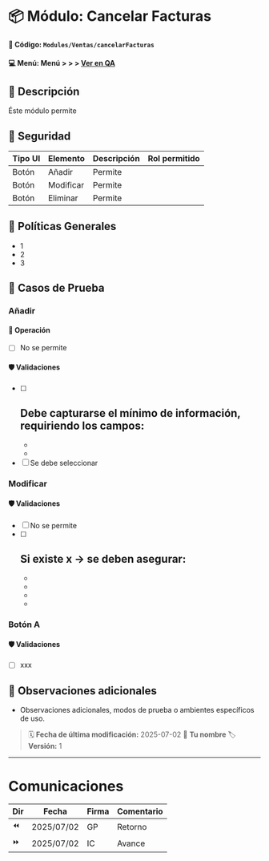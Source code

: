 # 📦 Módulo: Cancelar Facturas
#### 📁 **Código:** `Modules/Ventas/cancelarFacturas`
#### 💻 **Menú:** Menú > > >  [Ver en QA](http://192.168.2.16:1089/app////)

## 📝 Descripción
Éste módulo permite 

## 🔐 Seguridad
| Tipo UI | Elemento          | Descripción                    | Rol permitido |
|---------|-------------------|--------------------------------|----------------|
| Botón   | Añadir      | Permite      |        |
| Botón   | Modificar   | Permite      |        |
| Botón   | Eliminar    | Permite      |        |

## 💼 Políticas Generales
- 1
- 2
- 3

## 🧪 Casos de Prueba

### Añadir
#### 💼 Operación
- [ ] No se permite 
#### 🛡️ Validaciones
- [ ] Debe capturarse el mínimo de información, requiriendo los campos:
    - 
    - 
    - 
- [ ] Se debe seleccionar

### Modificar
#### 🛡️ Validaciones
- [ ] No se permite
- [ ] Si existe x -> se deben asegurar:
    - 
    - 
    - 
    - 
    - 

### Botón A
#### 🛡️ Validaciones
- [ ] xxx

## 📎 Observaciones adicionales
- Observaciones adicionales, modos de prueba o ambientes específicos de uso.

> 🗓️ **Fecha de última modificación:** 2025-07-02
> 👤 **Tu nombre**
> 🏷️ **Versión:** 1

---
# Comunicaciones
|Dir|Fecha       |Firma|Comentario                    |
|---|------------|-----|------------------------------|
|⏪| 2025/07/02 | GP |Retorno|
|⏩| 2025/07/02 | IC |Avance|
